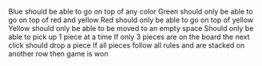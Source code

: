 Blue should be able to go on top of any color
Green should only be able to go on top of red and yellow
Red should only be able to go on top of yellow 
Yellow should only be able to be moved to an empty space 
Should only be able to pick up 1 piece at a time
If only 3 pieces are on the board the next click should drop a piece
If all pieces follow all rules and are stacked on another row then game is won


